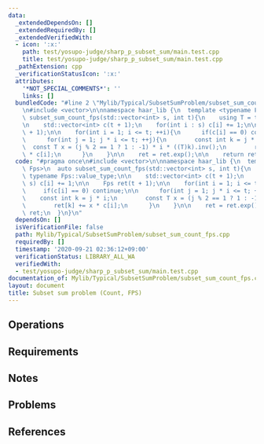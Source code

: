 ```yaml
---
data:
  _extendedDependsOn: []
  _extendedRequiredBy: []
  _extendedVerifiedWith:
  - icon: ':x:'
    path: test/yosupo-judge/sharp_p_subset_sum/main.test.cpp
    title: test/yosupo-judge/sharp_p_subset_sum/main.test.cpp
  _pathExtension: cpp
  _verificationStatusIcon: ':x:'
  attributes:
    '*NOT_SPECIAL_COMMENTS*': ''
    links: []
  bundledCode: "#line 2 \"Mylib/Typical/SubsetSumProblem/subset_sum_count_fps.cpp\"\
    \n#include <vector>\n\nnamespace haar_lib {\n  template <typename Fps>\n  auto\
    \ subset_sum_count_fps(std::vector<int> s, int t){\n    using T = typename Fps::value_type;\n\
    \n    std::vector<int> c(t + 1);\n    for(int i : s) c[i] += 1;\n\n    Fps ret(t\
    \ + 1);\n\n    for(int i = 1; i <= t; ++i){\n      if(c[i] == 0) continue;\n\n\
    \      for(int j = 1; j * i <= t; ++j){\n        const int k = j * i;\n      \
    \  const T x = (j % 2 == 1 ? 1 : -1) * i * ((T)k).inv();\n        ret[k] += x\
    \ * c[i];\n      }\n    }\n\n    ret = ret.exp();\n\n    return ret;\n  }\n}\n"
  code: "#pragma once\n#include <vector>\n\nnamespace haar_lib {\n  template <typename\
    \ Fps>\n  auto subset_sum_count_fps(std::vector<int> s, int t){\n    using T =\
    \ typename Fps::value_type;\n\n    std::vector<int> c(t + 1);\n    for(int i :\
    \ s) c[i] += 1;\n\n    Fps ret(t + 1);\n\n    for(int i = 1; i <= t; ++i){\n \
    \     if(c[i] == 0) continue;\n\n      for(int j = 1; j * i <= t; ++j){\n    \
    \    const int k = j * i;\n        const T x = (j % 2 == 1 ? 1 : -1) * i * ((T)k).inv();\n\
    \        ret[k] += x * c[i];\n      }\n    }\n\n    ret = ret.exp();\n\n    return\
    \ ret;\n  }\n}\n"
  dependsOn: []
  isVerificationFile: false
  path: Mylib/Typical/SubsetSumProblem/subset_sum_count_fps.cpp
  requiredBy: []
  timestamp: '2020-09-21 02:36:12+09:00'
  verificationStatus: LIBRARY_ALL_WA
  verifiedWith:
  - test/yosupo-judge/sharp_p_subset_sum/main.test.cpp
documentation_of: Mylib/Typical/SubsetSumProblem/subset_sum_count_fps.cpp
layout: document
title: Subset sum problem (Count, FPS)
---
```


## Operations

## Requirements

## Notes

## Problems

## References
